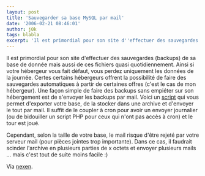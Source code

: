 ```yaml
---
layout: post
title: 'Sauvegarder sa base MySQL par mail'
date: '2006-02-21 08:46:01'
author: j0k
tags: blabla
excerpt: 'Il est primordial pour son site d''effectuer des sauvegardes (backups) de sa base de donnée mais aussi de ces fichiers quasi quotidiennement. Ainsi si votre hébergeur vous fait défaut, vous perdez uniquement les données de la journée. Certes certains hébergeurs offrent la possibilité de faire des sauvegardes automatiques à partir de certaines offres (c''est le cas de mon      ...'
---
```


Il est primordial pour son site d'effectuer des sauvegardes (backups) de sa base de donnée mais aussi de ces fichiers quasi quotidiennement. Ainsi si votre hébergeur vous fait défaut, vous perdez uniquement les données de la journée. Certes certains hébergeurs offrent la possibilité de faire des sauvegardes automatiques à partir de certaines offres (c'est le cas de mon hébergeur).
Une façon simple de faire des backups sans empiéter sur son hébergement est de s'envoyer les backups par mail. Voici un [script](http://www.sematopia.com/?61=p) qui vous permet d'exporter votre base, de la stocker dans une archive et d'envoyer le tout par mail. Il suffit de le coupler à cron pour avoir un envoyer journalier (ou de bidouiller un script PHP pour ceux qui n'ont pas accès à cron) et le tour est joué.

Cependant, selon la taille de votre base, le mail risque d'être rejeté par votre serveur mail (pour pièces jointes trop importante). Dans ce cas, il faudrait scinder l'archive en plusieurs parties de x octets et envoyer plusieurs mails ... mais c'est tout de suite moins facile :)

Via [nexen](http://www.nexen.net/actualites/tutorial/sauvegarde_mysql_via_email_et_php.php).

